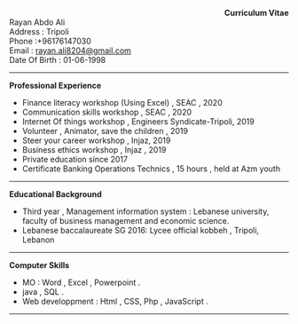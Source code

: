 **<span color="blue" style="float:right"> Curriculum Vitae <br></span>**
<br>
Rayan Abdo Ali <br>
Address : Tripoli <br>
Phone :+96176147030 <br>
Email : rayan.ali8204@gmail.com <br>
Date Of Birth : 01-06-1998 <br>
___

**Professional Experience**  <br>
- Finance literacy workshop (Using Excel) , SEAC , 2020
- Communication skills workshop , SEAC , 2020
- Internet Of things workshop , Engineers Syndicate-Tripoli, 2019
- Volunteer , Animator, save the children , 2019 
- Steer your career workshop , Injaz, 2019
-  Business ethics workshop , Injaz , 2019
- Private education since 2017
- Certificate Banking Operations Technics , 15 hours , held at Azm youth

___
**Educational Background**  <br>
- Third year , Management information system :
    Lebanese university, faculty of business management and economic science.
- Lebanese baccalaureate SG 2016: 
    Lycee official kobbeh , Tripoli, Lebanon

___
  **Computer Skills**  <br> 
 -  MO : Word , Excel , Powerpoint .
 -  java , SQL .
 -  Web developpment : Html , CSS, Php , JavaScript .
  
  ___
  


